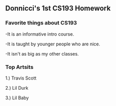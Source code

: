## Donnicci's 1st CS193 Homework



### Favorite things about CS193
-It is an informative intro course.

-It is taught by younger people who are nice.

-It isn't as big as my other classes.

### Top Artsits

1.) Travis Scott

2.) Lil Durk

3.) Lil Baby

